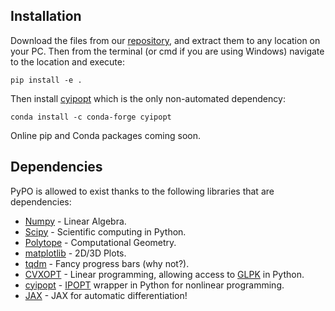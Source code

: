 ## Installation

Download the files from our [repository](https://github.com/victoraalves/python_operability), and extract them to any location on your PC. Then from the terminal (or cmd if you are using Windows) navigate to the location and execute:

```console
pip install -e . 
```

Then install [cyipopt](https://github.com/mechmotum/cyipopt) which is the only non-automated dependency:

```console
conda install -c conda-forge cyipopt
```

Online pip and Conda packages coming soon.

## Dependencies

PyPO is allowed to exist thanks to the following libraries that are dependencies:

- [Numpy](https://numpy.org/) - Linear Algebra.
- [Scipy](https://scipy.org/) - Scientific computing in Python.
- [Polytope](https://github.com/tulip-control/polytope) - Computational Geometry.
- [matplotlib](https://matplotlib.org/) - 2D/3D Plots.
- [tqdm](https://tqdm.github.io/) - Fancy progress bars (why not?).
- [CVXOPT](https://cvxopt.org/) - Linear programming, allowing access to [GLPK](https://www.gnu.org/software/glpk/) in Python.
- [cyipopt](https://github.com/mechmotum/cyipopt) - [IPOPT](https://coin-or.github.io/Ipopt/) wrapper in Python for nonlinear programming.
- [JAX](https://jax.readthedocs.io/en/latest/) - JAX for automatic differentiation!
